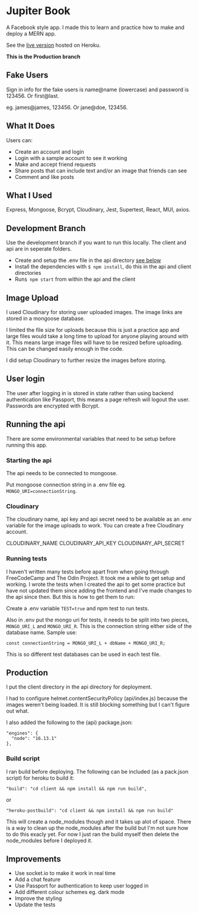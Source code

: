 # Jupiter Book

A Facebook style app. I made this to learn and practice how to make and deploy a MERN app.

See the [live version](https://jupiter-book.herokuapp.com/) hosted on Heroku.

**This is the Production branch**

## Fake Users

Sign in info for the fake users is name@name (lowercase) and password is 123456. Or first@last.

eg. james@james, 123456. Or jane@doe, 123456.

## What It Does

Users can:
- Create an account and login
- Login with a sample account to see it working
- Make and accept friend requests
- Share posts that can include text and/or an image that friends can see
- Comment and like posts

## What I Used

Express, Mongoose, Bcrypt, Cloudinary, Jest, Supertest, React, MUI, axios.

## Development Branch

Use the development branch if you want to run this locally. The client and api are in seperate folders. 

- Create and setup the .env file in the api directory [see below](#running-the-api)
- Install the dependencies with `$ npm install`, do this in the api and client directories
- Run`$ npm start` from within the api and the client

## Image Upload

I used Cloudinary for storing user uploaded images. The image links are stored in a mongoose database.

I limited the file size for uploads because this is just a practice app and large files would take a long time to upload for anyone playing around with it. This means large image files will have to be resized before uploading. This can be changed easily enough in the code.

I did setup Cloudinary to further resize the images before storing.

## User login

The user after logging in is stored in state rather than using backend authentication like Passport, this means a page refresh will logout the user. Passwords are encrypted with Bcrypt.

## Running the api

There are some environmental variables that need to be setup before running this app.

### Starting the api

The api needs to be connected to mongoose.

Put mongoose connection string in a .env file eg. `MONGO_URI=connectionString`.

### Cloudinary

The cloudinary name, api key and api secret need to be available as an .env variable for the image uploads to work. You can create a free Cloudinary account.

CLOUDINARY_NAME
CLOUDINARY_API_KEY
CLOUDINARY_API_SECRET

### Running tests

I haven't written many tests before apart from when going through FreeCodeCamp and The Odin Project. It took me a while to get setup and working. I wrote the tests when I created the api to get some practice but have not updated them since adding the frontend and I've made changes to the api since then. But this is how to get them to run:

Create a .env variable `TEST=true` and npm test to run tests.

Also in .env put the mongo uri for tests, it needs to be split into two pieces, `MONGO_URI_L` and `MONGO_URI_R`. This is the connection string either side of the database name. Sample use:

    const connectionString = MONGO_URI_L + dbName + MONGO_URI_R;

This is so different test databases can be used in each test file.

## Production

I put the client directory in the api directory for deployment.

I had to configure helmet.contentSecurityPolicy (api/index.js) because the images weren't being loaded. It is still blocking something but I can't figure out what.

I also added the following to the (api) package.json:

    "engines": {
      "node": "16.13.1"
    },

### Build script

I ran build before deploying. The following can be included (as a pack.json script) for heroku to build it:

    "build": "cd client && npm install && npm run build",

or

    "heroku-postbuild": "cd client && npm install && npm run build"

This will create a node_modules though and it takes up alot of space. There is a way to clean up the node_modules after the build but I'm not sure how to do this exacly yet. For now I just ran the build myself then delete the node_modules before I deployed it.

## Improvements

- Use socket.io to make it work in real time
- Add a chat feature
- Use Passport for authentication to keep user logged in
- Add different colour schemes eg. dark mode
- Improve the styling
- Update the tests
